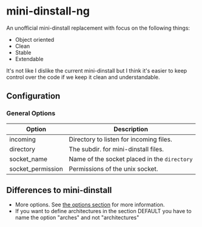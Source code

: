# mini-dinstall-ng

An unofficial mini-dinstall replacement with focus on the following things:

 * Object oriented
 * Clean
 * Stable
 * Extendable

It's not like I dislike the current mini-dinstall but I think it's easier 
to keep control over the code if we keep it clean and understandable.

## Configuration

### General Options

| Option             | Description                                                   |
| ------------------ | ------------------------------------------------------------- | 
| incoming           | Directory to listen for incoming files.                       |
| directory          | The subdir. for mini-dinstall files.                          |
| socket_name        | Name of the socket placed in the `directory`                  |
| socket_permission  | Permissions of the unix socket.                               |



Differences to mini-dinstall
----------------------------
* More options. See [the options section](#general-options) for more information.
* If you want to define architectures in the section DEFAULT
  you have to name the option "arches" and not "architectures"


